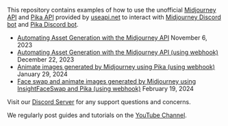 This repository contains examples of how to use the unofficial [Midjourney API](https://useapi.net/docs/api-v2) and [Pika API](https://useapi.net/docs/api-pika-v1) provided by [useapi.net](https://useapi.net) to interact with [Midjourney Discord bot](https://discord.com/invite/midjourney) and [Pika Discord bot](https://discord.gg/pika).

* [Automating Asset Generation with the Midjourney API](https://github.com/useapi/examples/tree/main/generate-assets) November 6, 2023
* [Automating Asset Generation with the Midjourney API (using webhook)](https://github.com/useapi/examples/tree/main/generate-assets-with-webhook) December 22, 2023
* [Animate images generated by Midjourney using Pika (using webhook)](https://github.com/useapi/examples/tree/main/animate-midjourney-images-with-pika) January 29, 2024
* [Face swap and animate images generated by Midjourney using InsightFaceSwap and Pika (using webhook)](https://github.com/useapi/examples/tree/main/imagine-faceswap-animate) February 19, 2024

Visit our [Discord Server](https://discord.gg/w28uK3cnmF) for any support questions and concerns. 

We regularly post guides and tutorials on the [YouTube Channel](https://www.youtube.com/@midjourneyapi).
